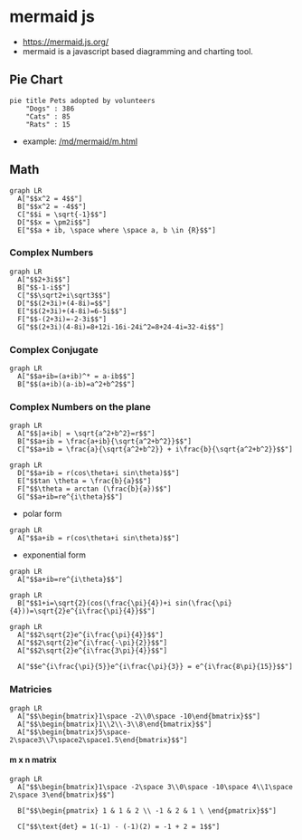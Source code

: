 # mermaid js
- https://mermaid.js.org/
- mermaid is a javascript based diagramming and charting tool.
## Pie Chart
```mermaid
pie title Pets adopted by volunteers
    "Dogs" : 386
    "Cats" : 85
    "Rats" : 15
```
- example: [/md/mermaid/m.html](/md/mermaid/m.html)

## Math

```mermaid
graph LR
  A["$$x^2 = 4$$"]
  B["$$x^2 = -4$$"]
  C["$$i = \sqrt{-1}$$"]
  D["$$x = \pm2i$$"]
  E["$$a + ib, \space where \space a, b \in {R}$$"]
```

### Complex Numbers
```mermaid
graph LR
  A["$$2+3i$$"]
  B["$$-1-i$$"]
  C["$$\sqrt2+i\sqrt3$$"]
  D["$$(2+3i)+(4-8i)=$$"]
  E["$$(2+3i)+(4-8i)=6-5i$$"]
  F["$$-(2+3i)=-2-3i$$"]
  G["$$(2+3i)(4-8i)=8+12i-16i-24i^2=8+24-4i=32-4i$$"]
```

### Complex Conjugate
```mermaid
graph LR
  A["$$a+ib=(a+ib)^* = a-ib$$"]
  B["$$(a+ib)(a-ib)=a^2+b^2$$"]
```

### Complex Numbers on the plane
```mermaid
graph LR
  A["$$|a+ib| = \sqrt{a^2+b^2}=r$$"]
  B["$$a+ib = \frac{a+ib}{\sqrt{a^2+b^2}}$$"]
  C["$$a+ib = \frac{a}{\sqrt{a^2+b^2}} + i\frac{b}{\sqrt{a^2+b^2}}$$"]
```

```mermaid
graph LR
  D["$$a+ib = r(cos\theta+i sin\theta)$$"]
  E["$$tan \theta = \frac{b}{a}$$"]
  F["$$\theta = arctan (\frac{b}{a})$$"]
  G["$$a+ib=re^{i\theta}$$"]
```

- polar form
```mermaid
graph LR
  A["$$a+ib = r(cos\theta+i sin\theta)$$"]
```

- exponential form
```mermaid
graph LR
  A["$$a+ib=re^{i\theta}$$"]
```

```mermaid
graph LR
  B["$$1+i=\sqrt{2}(cos(\frac{\pi}{4})+i sin(\frac{\pi}{4}))=\sqrt{2}e^{i\frac{\pi}{4}}$$"]
```

```mermaid
graph LR
  A["$$2\sqrt{2}e^{i\frac{\pi}{4}}$$"]
  A["$$2\sqrt{2}e^{i\frac{-\pi}{2}}$$"]
  A["$$2\sqrt{2}e^{i\frac{3\pi}{4}}$$"]

  A["$$e^{i\frac{\pi}{5}}e^{i\frac{\pi}{3}} = e^{i\frac{8\pi}{15}}$$"]
```

### Matricies
```mermaid
graph LR
  A["$$\begin{bmatrix}1\space -2\\0\space -10\end{bmatrix}$$"]
  A["$$\begin{bmatrix}1\\2\\-3\\8\end{bmatrix}$$"]
  A["$$\begin{bmatrix}5\space-2\space3\\7\space2\space1.5\end{bmatrix}$$"]
```

#### m x n matrix
```mermaid
graph LR
  A["$$\begin{bmatrix}1\space -2\space 3\\0\space -10\space 4\\1\space 2\space 3\end{bmatrix}$$"]

  B["$$\begin{pmatrix} 1 & 1 & 2 \\ -1 & 2 & 1 \ \end{pmatrix}$$"]

  C["$$\text{det} = 1(-1) - (-1)(2) = -1 + 2 = 1$$"]
```
